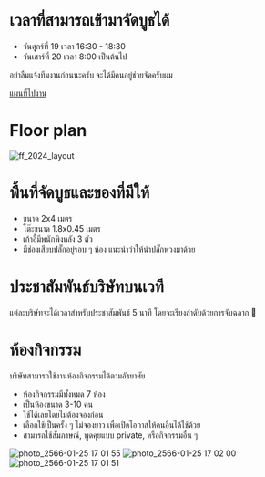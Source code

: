 # เวลาที่สามารถเข้ามาจัดบูธได้
- วันศุุกร์ที่ 19 เวลา 16:30 - 18:30
- วันเสาร์ที่ 20 เวลา 8:00 เป็นต้นไป

อย่าลืมแจ้งทีมงานก่อนนะครับ จะได้มีคนอยู่ช่วยจัดครับผม

[แผนที่ไปงาน](https://goo.gl/maps/jNGPdnDPWpXDwJmm6)

# Floor plan
![ff_2024_layout](https://github.com/codewithcats/cstu-fast-forward/assets/811559/1808b5b4-c5ee-4a0d-a155-e71a93586d61)

# พื้นที่จัดบูธและของที่มีให้
- ขนาด 2x4 เมตร
- โต๊ะขนาด 1.8x0.45 เมตร
- เก้าอี้มีพนักพิงหลัง 3 ตัว
- มีช่องเสียบปลั๊กอยู่รอบ ๆ ห้อง แนะนำว่าให้นำปลั๊กพ่วงมาด้วย

# ประชาสัมพันธ์บริษัทบนเวที
แต่ละบริษัทจะได้เวลาสำหรับประชาสัมพันธ์ 5 นาที โดยจะเรียงลำดับด้วยการจับฉลาก 🤭

# ห้องกิจกรรม
บริษัทสามารถใช้งานห้องกิจกรรมได้ตามอัธยาศัย
- ห้องกิจกรรมมีทั้งหมด 7 ห้อง
- เป็นห้องขนาด 3-10 คน
- ใช้ได้เลยโดยไม่ต้องจองก่อน
- เลือกใช้เป็นครั้ง ๆ ไม่จองยาว เพื่อเปิดโอกาสให้คนอื่นได้ใช้ด้วย
- สามารถใช้สัมภาษณ์, พูดคุยแบบ private, หรือกิจกรรมอื่น ๆ

![photo_2566-01-25 17 01 55](https://user-images.githubusercontent.com/811559/214534501-e849a927-671b-4f1a-85b9-dd479caa2de7.jpeg)
![photo_2566-01-25 17 02 00](https://user-images.githubusercontent.com/811559/214534535-d6de9e05-d0a8-4628-ab76-89110cc7f404.jpeg)
![photo_2566-01-25 17 01 51](https://user-images.githubusercontent.com/811559/214534568-f18aab8b-6061-4e07-b453-79f9260e8da5.jpeg)
